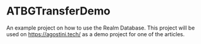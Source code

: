 # ATBGTransferDemo

An example project on how to use the Realm Database. This project will be used on https://agostini.tech/ as a demo project for one of the articles.
